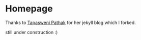 Homepage
======


Thanks to [Tapasweni Pathak](https://github.com/tapasweni-pathak) for her jekyll blog which I forked.

still under construction :)

